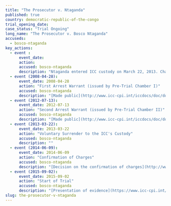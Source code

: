 ```yaml
---
title: "The Prosecutor v. Ntaganda"
published: true
country: democratic-republic-of-the-congo
trial_opening_date:
case_status: "Trial Ongoing"
long_name: "The Prosecutor v. Bosco Ntaganda"
accuseds:
  - bosco-ntaganda
key_actions:
  - event :
      event_date:
      action:
      accused: bosco-ntaganda
      description: "Ntaganda entered ICC custody on March 22, 2013. Charges were confirmed against him on June 9, 2014. The trial in this case opened on 2 September 2015 before Trial Chamber VI."
  - event (2008-04-28):
      event_date: 2008-04-28
      action: "First Arrest Warrant (issued by Pre-Trial Chamber I)"
      accused: bosco-ntaganda
      description: "[Made public](http://www.icc-cpi.int/iccdocs/doc/doc305330.PDF)"
  - event (2012-07-13):
      event_date: 2012-07-13
      action: "Second Arrest Warrant (issued by Pre-Trial Chamber II)"
      accused: bosco-ntaganda
      description: "[Made public](http://www.icc-cpi.int/iccdocs/doc/doc1441449.pdf)"
  - event (2013-03-22):
      event_date: 2013-03-22
      action: "Voluntary Surrender to the ICC's Custody"
      accused: bosco-ntaganda
      description: ""
  - event (2014-06-09):
      event_date: 2014-06-09
      action: "Confirmation of Charges"
      accused: bosco-ntaganda
      description: "[Decision on the confirmation of charges](http://www.icc-cpi.int/iccdocs/doc/doc1783301.pdf)"
  - event (2015-09-02):
      event_date: 2015-09-02
      action: "Start of Trial"
      accused: bosco-ntaganda
      description: "[Presentation of evidence](https://www.icc-cpi.int/en_menus/icc/situations%20and%20cases/situations/situation%20icc%200104/related%20cases/icc%200104%200206/Pages/ntaganda-trial-info.aspx)"
slug: the-prosecutor-v-ntaganda
---
```

